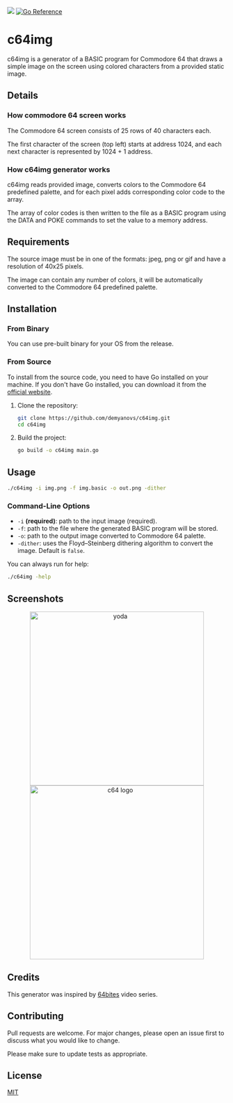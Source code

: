 [![](https://github.com/demyanovs/c64img/actions/workflows/go.yml/badge.svg)](https://github.com/demyanovs/c64img/actions) [![Go Reference](https://pkg.go.dev/badge/github.com/demyanovs/c64img.svg)](https://pkg.go.dev/github.com/demyanovs/c64img)
# c64img

c64img is a generator of a BASIC program for Commodore 64 that draws a simple image on the screen using colored characters from a provided static image.

## Details

### How commodore 64 screen works

The Commodore 64 screen consists of 25 rows of 40 characters each.

The first character of the screen (top left) starts at address 1024, and each next character is represented by 1024 + 1 address.

### How c64img generator works

c64img reads provided image, converts colors to the Commodore 64 predefined palette, and for each pixel adds corresponding color code to the array.

The array of color codes is then written to the file as a BASIC program using the DATA and POKE commands to set the value to a memory address.

## Requirements

The source image must be in one of the formats: jpeg, png or gif and have a resolution of 40x25 pixels.

The image can contain any number of colors, it will be automatically converted to the Commodore 64 predefined palette.

## Installation

### From Binary

You can use pre-built binary for your OS from the release.

### From Source

To install from the source code, you need to have Go installed on your machine. If you don't have Go installed, you can download it from the [official website](https://go.dev/dl/).

1. Clone the repository:

    ```sh
    git clone https://github.com/demyanovs/c64img.git
    cd c64img
    ```

2. Build the project:

    ```sh
    go build -o c64img main.go
    ```

## Usage

```bash
./c64img -i img.png -f img.basic -o out.png -dither
```

### Command-Line Options

- `-i` **(required)**: path to the input image (required).
- `-f`: path to the file where the generated BASIC program will be stored.
- `-o`: path to the output image converted to Commodore 64 palette.
- `-dither`: uses the Floyd–Steinberg dithering algorithm to convert the image. Default is `false`.

You can always run for help:
```bash
./c64img -help
```

## Screenshots
<p align="center">
    <img src="https://demyanov.dev/images/go/c64img/img_01_400.png" style=" width:400px;"  alt="yoda">
    <img src="https://demyanov.dev/images/go/c64img/img_02_400.png" style=" width:400px;"  alt="c64 logo">
</p>

## Credits
This generator was inspired by [64bites](https://64bites.com/blog/2015/05/31/create-a-1k-image-for-c64-with-ruby/) video series.

## Contributing

Pull requests are welcome. For major changes, please open an issue first to discuss what you would like to change.

Please make sure to update tests as appropriate.

## License

[MIT](https://choosealicense.com/licenses/mit/)